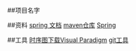 ##项目名字

##资料
[spring 文档](https://spring.io/guides)
[maven仓库](https://mvnrepository.com)
[Spring](https://docs.spring.io/spring-boot/docs/2.0.0.RC1/reference/htmlsingle/#boot-features-embedded-database-support)


##工具
[时序图下载Visual Paradigm](https://www.visual-paradigm.com)
[git工具](https://git-scm.com/download)
